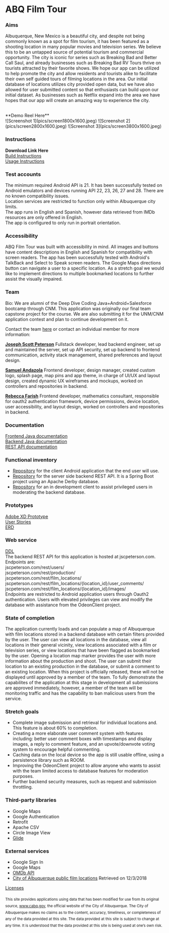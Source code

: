 # ABQ Film Tour

### Aims
Albuquerque, New Mexico is a beautiful city, and despite not being commonly known as a spot for film tourism, it has been featured as a shooting location in many popular movies and television series. We believe this to be an untapped source of potential tourism and commercial opportunity. The city is iconic for series such as Breaking Bad and Better Call Saul, and already businesses such as Breaking Bad RV Tours thrive on tourists attracted by their favorite shows. We hope our app can be utilized to help promote the city and allow residents and tourists alike to facilitate their own self guided tours of filming locations in the area. Our initial database of locations utilizes city provided open data, but we have also allowed for user submitted content so that enthusiasts can build upon our initial dataset. As businesses such as Netflix expand into the area we have hopes that our app will create an amazing way to experience the city.

<br />
**Demo Reel Here** <br />
![Screenshot 1](pics/screen1800x1600.jpeg) ![Screenshot 2](pics/screen2800x1600.jpeg) ![Screenshot 3](pics/screen3800x1600.jpeg)

### Instructions
**Download Link Here** <br />
[Build Instructions](docs/BuildInstructions.md) <br />
[Usage Instructions](docs/UsageInstructions.md)

### Test accounts
The minimum required Android API is 21. It has been successfully tested on Android emulators and devices running API 22, 23, 26, 27 and 28. There are no known compatibility issues. <br />
Location services are restricted to function only within Albuquerque city limits. <br />
The app runs in English and Spanish, however data retrieved from IMDb resources are only offered in English. <br />
The app is configured to only run in portrait orientation. <br />

### Accessibility
ABQ Film Tour was built with accessibility in mind. All images and buttons have content descriptions in English and Spanish for compatibility with screen readers. The app has been successfully tested with Android's TalkBack and Select to Speak screen readers. The Google Maps directions button can navigate a user to a specific location. As a stretch goal we would like to implement directions to multiple bookmarked locations to further assist the visually impaired.

### Team
Bio: We are alumni of the Deep Dive Coding Java+Android+Salesforce bootcamp through CNM. This application was originally our final team capstone project for the course. We are also submitting it for the UNM/CNM application contest and plan to continue development on it. <br />

Contact the team [here](mailto:abqfilmtour@gmail.com) or contact an individual member for more information:

[**Joseph Scott Peterson**](https://jscpeterson.github.io)
Fullstack developer, lead backend engineer, set up and maintained the server, set up API security, set up backend to frontend communication, activity stack management, shared preferences and layout design.

[**Samuel Andazola**](https://github.com/samz0la)
Frontend developer, design manager, created custom logo, splash page, map pins and app theme, in charge of UI/UX and layout design, created dynamic UX wireframes and mockups, worked on controllers and repositories in backend.

[**Rebecca Farish**](https://github.com/rebfarish)
Frontend developer, mathematics consultant, responsible for oauth2 authentication framework, device permissions, device location, user accessibility, and layout design, worked on controllers and repositories in backend.

### Documentation
[Frontend Java documentation](https://abqfilmtour.github.io/ABQFilmTour/docs/api/index.html) <br />
[Backend Java documentation](https://abqfilmtour.github.io/ABQFilmTourBackend/docs/api/index.html) <br />
[REST API documentation](https://abqfilmtour.github.io/ABQFilmTourBackend/docs/rest/api.html) <br />

### Functional inventory

- [Repository](https://github.com/ABQFilmTour/ABQFilmTour) for the client Android application that the end user will use.
- [Repository](https://github.com/ABQFilmTour/ABQFilmTourBackend) for the server side backend REST API. It is a Spring Boot project using an Apache Derby database.
- [Repository](https://abqfilmtour.github.io/OdeonClient/) for an in development client to assist privileged users in moderating the backend database.

### Prototypes
[Adobe XD Prototype](https://xd.adobe.com/view/81f12600-75b1-4f07-7cc3-a86bc45dacf9-f7c0/) <br />
[User Stories](docs/UserStories.md) <br />
[ERD](docs/ERD.pdf)

### Web service
[DDL](https://abqfilmtour.github.io/ABQFilmTourBackend/create.sql) <br />
The backend REST API for this application is hosted at jscpeterson.com. Endpoints are: <br />
jscpeterson.com/rest/users/ <br />
jscpeterson.com/rest/production/ <br />
jscpeterson.com/rest/film_locations/ <br />
jscpeterson.com/rest/film_locations/{location_id}/user_comments/ <br />
jscpeterson.com/rest/film_locations/{location_id}/images/ <br />
Endpoints are restricted to Android application users through Oauth2 authentication. Users with elevated privileges can view and modify the database with assistance from the OdeonClient project.

### State of completion
The application currently loads and can populate a map of Albuquerque with film locations stored in a backend database with certain filters provided by the user. The user can view all locations in the database, view all locations in their general vicinity, view locations associated with a film or television series, or view locations that have been flagged as bookmarked by the user. Opening a location map marker provides the user with more information about the production and shoot. The user can submit their location to an existing production in the database, or submit a comment to an existing location. When this project is officially released, these will not be displayed until approved by a member of the team. To fully demonstrate the capabilites of the application at this stage in development all submissions are approved immediately, however, a member of the team will be monitoring traffic and has the capability to ban malicious users from the service. 

### Stretch goals
- Complete image submission and retrieval for individual locations and. This feature is about 60% to completion.
- Creating a more elaborate user comment system with features including: better user comment boxes with timestamps and display images, a reply to comment feature, and an upvote/downvote voting system to encourage helpful commenting.
- Caching data on the local device so the app is still usable offline, using a persistence library such as ROOM.
- Improving the OdeonClient project to allow anyone who wants to assist with the team limited access to database features for moderation purposes. 
- Further backend security measures, such as request and submission throttling.

### Third-party libraries
- Google Maps
- Google Authentication
- Retrofit
- Apache CSV
- Circle Image View
- [Glide](http://bumptech.github.io/glide/)

### External services
-  Google Sign In
-  Google Maps
-  [OMDb API](http://www.omdbapi.com/)
-  [City of Albuquerque public film locations](http://data.cabq.gov/business/filmlocations/filmlocationsJSON_ALL) Retrieved on 12/3/2018

[Licenses](docs/Licenses.md) <br />

<sub>This site provides applications using data that has been modified for use from its original source, www.cabq.gov, the official website of the City of Albuquerque. The City of Albuquerque makes no claims as to the content, accuracy, timeliness, or completeness of any of the data provided at this site. The data provided at this site is subject to change at any time. It is understood that the data provided at this site is being used at one’s own risk.</sub>
